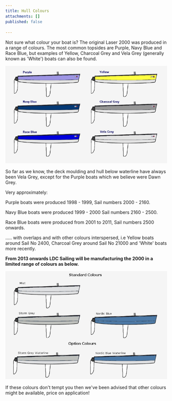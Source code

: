 ```yaml
---
title: Hull Colours
attachments: []
published: false

---
```

Not sure what colour your boat is? The original Laser 2000 was produced in a range of colours. The most common topsides are Purple, Navy Blue and Race Blue, but examples of Yellow, Charcoal Grey and Vela Grey (generally known as 'White') boats can also be found.

![](/uploads/2020/11/11/hull_colours.jpg)

So far as we know, the deck moulding and hull below waterline have always been Vela Grey, except for the Purple boats which we believe were Dawn Grey.

Very approximately:

Purple boats were produced 1998 - 1999, Sail numbers 2000 - 2160.

Navy Blue boats were produced 1999 - 2000 Sail numbers 2160 - 2500.

Race Blue boats were produced from 2001 to 2011, Sail numbers 2500 onwards.

..... with overlaps and with other colours interspersed, i.e Yellow boats around Sail No 2400, Charcoal Grey around Sail No 21000 and 'White' boats more recently.

**From 2013 onwards LDC Sailing will be manufacturing the 2000 in a limited range of colours as below.**

![](/uploads/2020/11/11/hull_colours_ldc.jpg)

If these colours don't tempt you then we've been advised that other colours might be available, price on application!